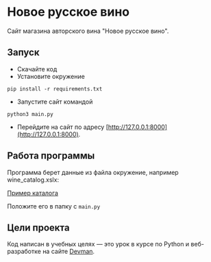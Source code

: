 # Новое русское вино

Сайт магазина авторского вина "Новое русское вино".

## Запуск

- Скачайте код
- Установите окружение 
``` 
pip install -r requirements.txt
```
- Запустите сайт командой 
```
python3 main.py
```
- Перейдите на сайт по адресу [http://127.0.0.1:8000](http://127.0.0.1:8000).


## Работа программы

Программа берет данные из файла окружение, например wine_catalog.xslx:

[Пример каталога](https://drive.google.com/file/d/1awnsOE8I9MKZeUKbMBVic2145X98pdQX/view?usp=sharing)

Положите его в папку с `main.py`
## Цели проекта

Код написан в учебных целях — это урок в курсе по Python и веб-разработке на сайте [Devman](https://dvmn.org).
